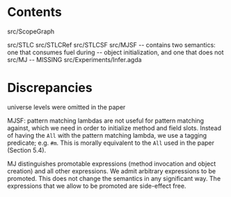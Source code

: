 # Contents

src/ScopeGraph

src/STLC
src/STLCRef
src/STLCSF
src/MJSF -- contains two semantics: one that consumes fuel during
         -- object initialization, and one that does not
src/MJ   -- MISSING
src/Experiments/Infer.agda


# Discrepancies

universe levels were omitted in the paper

MJSF: pattern matching lambdas are not useful for pattern matching
against, which we need in order to initialize method and field slots.
Instead of having the `All` with the pattern matching lambda, we use a
tagging predicate; e.g. `#m`.  This is morally equivalent to the `All`
used in the paper (Section 5.4).

MJ distinguishes promotable expressions (method invocation and object
creation) and all other expressions.  We admit arbitrary expressions
to be promoted.  This does not change the semantics in any significant
way.  The expressions that we allow to be promoted are side-effect
free.

